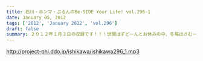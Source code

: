 ```yaml
---
title: 石川・ホンマ・ぶるんのBe-SIDE Your Life! vol.296-1
date: January 05, 2012
tags: ['2012', 'January 2012', 'vol.296']
draft: false
summary: ２０１２年１月３日の収録です！！！世間はずどーんとお休みの中、冬場はさむーいスタジオからのお届けです。あれっ！アノ人がいない・・・NAMAE
---
```


http://project-phi.ddo.jp/ishikawa/ishikawa296_1.mp3
